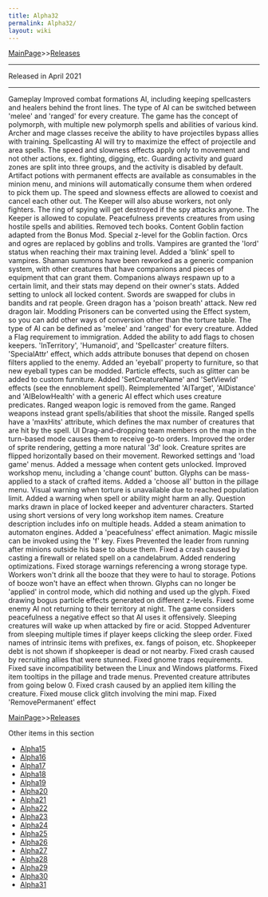 ```yaml
---
title: Alpha32
permalink: Alpha32/
layout: wiki
---
```


[MainPage](/keeperrl_wiki/ "wikilink")>>[Releases](/keeperrl_wiki/Releases "wikilink")

<hr>
Released in April 2021
<hr>


Gameplay
Improved combat formations AI, including keeping spellcasters and healers behind the front lines.
The type of AI can be switched between 'melee' and 'ranged' for every creature.
The game has the concept of polymorph, with multiple new polymorph spells and abilities of various kind.
Archer and mage classes receive the ability to have projectiles bypass allies with training.
Spellcasting AI will try to maximize the effect of projectile and area spells.
The speed and slowness effects apply only to movement and not other actions, ex. fighting, digging, etc.
Guarding activity and guard zones are split into three groups, and the activity is disabled by default.
Artifact potions with permanent effects are available as consumables in the minion menu, and minions will automatically consume them when ordered to pick them up.
The speed and slowness effects are allowed to coexist and cancel each other out.
The Keeper will also abuse workers, not only fighters.
The ring of spying will get destroyed if the spy attacks anyone.
The Keeper is allowed to copulate.
Peacefulness prevents creatures from using hostile spells and abilities.
Removed tech books.
Content
Goblin faction adapted from the Bonus Mod.
Special z-level for the Goblin faction.
Orcs and ogres are replaced by goblins and trolls.
Vampires are granted the 'lord' status when reaching their max training level.
Added a 'blink' spell to vampires.
Shaman summons have been reworked as a generic companion system, with other creatures that have companions and pieces of equipment that can grant them. Companions always respawn up to a certain limit, and their stats may depend on their owner's stats.
Added setting to unlock all locked content.
Swords are swapped for clubs in bandits and rat people.
Green dragon has a 'poison breath' attack.
New red dragon lair.
Modding
Prisoners can be converted using the Effect system, so you can add other ways of conversion other than the torture table.
The type of AI can be defined as 'melee' and 'ranged' for every creature.
Added a Flag requirement to immigration.
Added the ability to add flags to chosen keepers.
'InTerritory', 'Humanoid', and 'Spellcaster' creature filters.
'SpecialAttr' effect, which adds attribute bonuses that depend on chosen filters applied to the enemy.
Added an 'eyeball' property to furniture, so that new eyeball types can be modded.
Particle effects, such as glitter can be added to custom furniture.
Added 'SetCreatureName' and 'SetViewId' effects (see the ennoblement spell).
Reimplemented 'AITarget', 'AIDistance' and 'AIBelowHealth' with a generic AI effect which uses creature predicates.
Ranged weapon logic is removed from the game. Ranged weapons instead grant spells/abilities that shoot the missile.
Ranged spells have a 'maxHits' attribute, which defines the max number of creatures that are hit by the spell.
UI
Drag-and-dropping team members on the map in the turn-based mode causes them to receive go-to orders.
Improved the order of sprite rendering, getting a more natural '3d' look.
Creature sprites are flipped horizontally based on their movement.
Reworked settings and 'load game' menus.
Added a message when content gets unlocked.
Improved workshop menu, including a 'change count' button.
Glyphs can be mass-applied to a stack of crafted items.
Added a 'choose all' button in the pillage menu.
Visual warning when torture is unavailable due to reached population limit.
Added a warning when spell or ability might harm an ally.
Question marks drawn in place of locked keeper and adventurer characters.
Started using short versions of very long workshop item names.
Creature description includes info on multiple heads.
Added a steam animation to automaton engines.
Added a 'peacefulness' effect animation.
Magic missile can be invoked using the 'f' key.
Fixes
Prevented the leader from running after minions outside his base to abuse them.
Fixed a crash caused by casting a firewall or related spell on a candelabrum.
Added rendering optimizations.
Fixed storage warnings referencing a wrong storage type.
Workers won't drink all the booze that they were to haul to storage.
Potions of booze won't have an effect when thrown.
Glyphs can no longer be 'applied' in control mode, which did nothing and used up the glyph.
Fixed drawing bogus particle effects generated on different z-levels.
Fixed some enemy AI not returning to their territory at night.
The game considers peacefulness a negative effect so that AI uses it offensively.
Sleeping creatures will wake up when attacked by fire or acid.
Stopped Adventurer from sleeping multiple times if player keeps clicking the sleep order.
Fixed names of intrinsic items with prefixes, ex. fangs of poison, etc.
Shopkeeper debt is not shown if shopkeeper is dead or not nearby.
Fixed crash caused by recruiting allies that were stunned.
Fixed gnome traps requirements.
Fixed save incompatibility between the Linux and Windows platforms.
Fixed item tooltips in the pillage and trade menus.
Prevented creature attributes from going below 0.
Fixed crash caused by an applied item killing the creature.
Fixed mouse click glitch involving the mini map.
Fixed 'RemovePermanent' effect 

[MainPage](/keeperrl_wiki/ "wikilink")>>[Releases](/keeperrl_wiki/Releases "wikilink")

Other items in this section
-    [Alpha15](/keeperrl_wiki/Alpha15 "wikilink")
-    [Alpha16](/keeperrl_wiki/Alpha16 "wikilink")
-    [Alpha17](/keeperrl_wiki/Alpha17 "wikilink")
-    [Alpha18](/keeperrl_wiki/Alpha18 "wikilink")
-    [Alpha19](/keeperrl_wiki/Alpha19 "wikilink")
-    [Alpha20](/keeperrl_wiki/Alpha20 "wikilink")
-    [Alpha21](/keeperrl_wiki/Alpha21 "wikilink")
-    [Alpha22](/keeperrl_wiki/Alpha22 "wikilink")
-    [Alpha23](/keeperrl_wiki/Alpha23 "wikilink")
-    [Alpha24](/keeperrl_wiki/Alpha24 "wikilink")
-    [Alpha25](/keeperrl_wiki/Alpha25 "wikilink")
-    [Alpha26](/keeperrl_wiki/Alpha26 "wikilink")
-    [Alpha27](/keeperrl_wiki/Alpha27 "wikilink")
-    [Alpha28](/keeperrl_wiki/Alpha28 "wikilink")
-    [Alpha29](/keeperrl_wiki/Alpha29 "wikilink")
-    [Alpha30](/keeperrl_wiki/Alpha30 "wikilink")
-    [Alpha31](/keeperrl_wiki/Alpha31 "wikilink")
